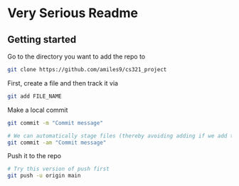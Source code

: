 # Very Serious Readme

## Getting started
Go to the directory you want to add the repo to
```bash
git clone https://github.com/amiles9/cs321_project
```

First, create a file and then track it via
```bash
git add FILE_NAME
```

Make a local commit
```bash
git commit -m "Commit message"

# We can automatically stage files (thereby avoiding adding if we add the -a flag
git commit -am "Commit message"
```

Push it to the repo
```bash
# Try this version of push first
git push -u origin main
```
